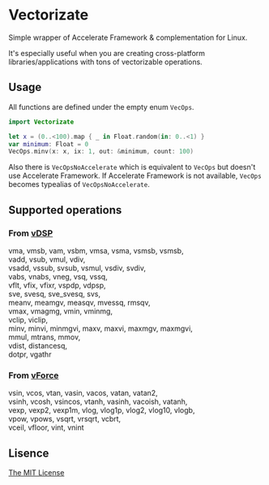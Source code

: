 # Vectorizate

Simple wrapper of Accelerate Framework & complementation for Linux.

It's especially useful when you are creating cross-platform libraries/applications with tons of vectorizable operations.

## Usage

All functions are defined under the empty enum `VecOps`.

```swift
import Vectorizate

let x = (0..<100).map { _ in Float.random(in: 0..<1) }
var minimum: Float = 0
VecOps.minv(x: x, ix: 1, out: &minimum, count: 100)
```

Also there is `VecOpsNoAccelerate` which is equivalent to `VecOps` but doesn't use Accelerate Framework.
If Accelerate Framework is not available, `VecOps` becomes typealias of `VecOpsNoAccelerate`.

## Supported operations

### From [vDSP](https://developer.apple.com/documentation/accelerate/vdsp)
vma, vmsb, vam, vsbm, vmsa, vsma, vsmsb, vsmsb,  
vadd, vsub, vmul, vdiv,  
vsadd, vssub, svsub, vsmul, vsdiv, svdiv,  
vabs, vnabs, vneg, vsq, vssq,  
vflt, vfix, vfixr, vspdp, vdpsp,  
sve, svesq, sve_svesq, svs,  
meanv, meamgv, measqv, mvessq, rmsqv,  
vmax, vmagmg, vmin, vminmg,  
vclip, viclip,  
minv, minvi, minmgvi, maxv, maxvi, maxmgv, maxmgvi,  
mmul, mtrans, mmov,  
vdist, distancesq,  
dotpr, vgathr

### From [vForce](https://developer.apple.com/documentation/accelerate/veclib/vforce)
vsin, vcos, vtan, vasin, vacos, vatan, vatan2,  
vsinh, vcosh, vsincos, vtanh, vasinh, vacoish, vatanh,  
vexp, vexp2, vexp1m, vlog, vlog1p, vlog2, vlog10, vlogb,  
vpow, vpows, vsqrt, vrsqrt, vcbrt,  
vceil, vfloor, vint, vnint  

## Lisence
[The MIT License](https://github.com/t-ae/vectorizate/blob/master/LICENSE)